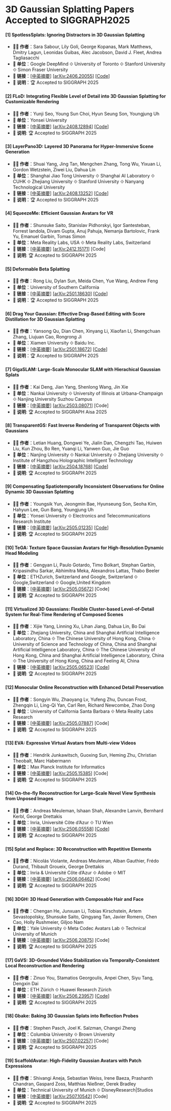 # 3D Gaussian Splatting Papers Accepted to SIGGRAPH2025


#### [1] SpotlessSplats: Ignoring Distractors in 3D Gaussian Splatting
- **🧑‍🔬 作者**：Sara Sabour, Lily Goli, George Kopanas, Mark Matthews, Dmitry Lagun, Leonidas Guibas, Alec Jacobson, David J. Fleet, Andrea Tagliasacchi
- **🏫 单位**：Google DeepMind ⟐ University of Toronto ⟐ Stanford University ⟐ Simon Fraser University
- **🔗 链接**：[[中英摘要](./abs/2406.20055.md)] [[arXiv:2406.20055](https://arxiv.org/abs/2406.20055)] [[Code](https://github.com/lilygoli/SpotLessSplats)]
- **📝 说明**：🏆 Accepted to SIGGRAPH 2025

#### [2] FLoD: Integrating Flexible Level of Detail into 3D Gaussian Splatting for Customizable Rendering
- **🧑‍🔬 作者**：Yunji Seo, Young Sun Choi, Hyun Seung Son, Youngjung Uh
- **🏫 单位**：Yonsei University
- **🔗 链接**：[[中英摘要](./abs/2408.12894.md)] [[arXiv:2408.12894](https://arxiv.org/abs/2408.12894)] [[Code](https://github.com/3DGS-FLoD/flod)]
- **📝 说明**: 🏆 Accepted to SIGGRAPH 2025

#### [3] LayerPano3D: Layered 3D Panorama for Hyper-Immersive Scene Generation
- **🧑‍🔬 作者**：Shuai Yang, Jing Tan, Mengchen Zhang, Tong Wu, Yixuan Li, Gordon Wetzstein, Ziwei Liu, Dahua Lin
- **🏫 单位**：Shanghai Jiao Tong University ⟐ Shanghai AI Laboratory ⟐ CUHK ⟐ Zhejiang University ⟐ Stanford University ⟐ Nanyang Technological University
- **🔗 链接**：[[中英摘要](./abs/2408.13252.md)] [[arXiv:2408.13252](https://arxiv.org/abs/2408.13252)] [[Code](https://github.com/3DTopia/LayerPano3D)]
- **📝 说明**：🏆 Accepted to SIGGRAPH 2025

#### [4] SqueezeMe: Efficient Gaussian Avatars for VR
- **🧑‍🔬 作者**：Shunsuke Saito, Stanislav Pidhorskyi, Igor Santesteban, Forrest Iandola, Divam Gupta, Anuj Pahuja, Nemanja Bartolovic, Frank Yu, Emanuel Garbin, Tomas Simon
- **🏫 单位**：Meta Reality Labs, USA ⟐ Meta Reality Labs, Switzerland
- **🔗 链接**：[[中英摘要](./abs/2412.15171.md)] [[arXiv:2412.15171](https://arxiv.org/abs/2412.15171)] [Code]
- **📝 说明**: 🏆 Accepted to SIGGRAPH 2025

#### [5] Deformable Beta Splatting
- **🧑‍🔬 作者**：Rong Liu, Dylan Sun, Meida Chen, Yue Wang, Andrew Feng
- **🏫 单位**：University of Southern California
- **🔗 链接**：[[中英摘要](./abs/2501.18630.md)] [[arXiv:2501.18630](https://arxiv.org/abs/2501.18630)] [[Code](https://github.com/RongLiu-Leo/beta-splatting)]
- **📝 说明**：🏆 Accepted to SIGGRAPH 2025

#### [6] Drag Your Gaussian: Effective Drag-Based Editing with Score Distillation for 3D Gaussian Splatting
- **🧑‍🔬 作者**：Yansong Qu, Dian Chen, Xinyang Li, Xiaofan Li, Shengchuan Zhang, Liujuan Cao, Rongrong Ji
- **🏫 单位**：Xiamen University ⟐ Baidu Inc.
- **🔗 链接**：[[中英摘要](./abs/2501.18672.md)] [[arXiv:2501.18672](https://arxiv.org/abs/2501.18672)] [[Code](https://github.com/Quyans/Drag-Your-Gaussian)]
- **📝 说明**：🏆 Accepted to SIGGRAPH 2025

#### [7] GigaSLAM: Large-Scale Monocular SLAM with Hierachical Gaussian Splats
- **🧑‍🔬 作者**：Kai Deng, Jian Yang, Shenlong Wang, Jin Xie
- **🏫 单位**：Nankai University ⟐ University of Illinois at Urbana-Champaign ⟐ Nanjing University Suzhou Campus
- **🔗 链接**：[[中英摘要](./abs/2503.08071.md)] [[arXiv:2503.08071](https://arxiv.org/abs/2503.08071)] [Code]
- **📝 说明**: 🏆 Accepted to SIGGRAPH Aisa 2025

#### [8] TransparentGS: Fast Inverse Rendering of Transparent Objects with Gaussians
- **🧑‍🔬 作者**：Letian Huang, Dongwei Ye, Jialin Dan, Chengzhi Tao, Huiwen Liu, Kun Zhou, Bo Ren, Yuanqi Li, Yanwen Guo, Jie Guo
- **🏫 单位**：Nanjing University ⟐ Nankai University ⟐ Zhejiang University ⟐ Institute of Hangzhou Holographic Intelligent Technology
- **🔗 链接**：[[中英摘要](../abs/2504.18768.md)] [[arXiv:2504.18768](https://arxiv.org/abs/2504.18768)] [[Code](https://github.com/LetianHuang/transparentgs)]
- **📝 说明**: 🏆 Accepted to SIGGRAPH 2025

#### [9] Compensating Spatiotemporally Inconsistent Observations for Online Dynamic 3D Gaussian Splatting
- **🧑‍🔬 作者**：Youngsik Yun, Jeongmin Bae, Hyunseung Son, Seoha Kim, Hahyun Lee, Gun Bang, Youngjung Uh
- **🏫 单位**：Yonsei University ⟐ Electronics and Telecommunications Research Institute
- **🔗 链接**：[[中英摘要](../abs/2505.01235.md)] [[arXiv:2505.01235](https://arxiv.org/abs/2505.01235)] [[Code](https://github.com/bbangsik13/OR2)]
- **📝 说明**: 🏆 Accepted to SIGGRAPH 2025

#### [10] TeGA: Texture Space Gaussian Avatars for High-Resolution Dynamic Head Modeling
- **🧑‍🔬 作者**：Gengyan Li, Paulo Gotardo, Timo Bolkart, Stephan Garbin, Kripasindhu Sarkar, Abhimitra Meka, Alexandros Lattas, Thabo Beeler
- **🏫 单位**：ETHZurich, Switzerland and Google, Switzerland ⟐ Google,Switzerland ⟐ Google,United Kingdom
- **🔗 链接**：[[中英摘要](../abs/2505.05672.md)] [[arXiv:2505.05672](https://arxiv.org/abs/2505.05672)] [Code]
- **📝 说明**: 🏆 Accepted to SIGGRAPH 2025

#### [11] Virtualized 3D Gaussians: Flexible Cluster-based Level-of-Detail System for Real-Time Rendering of Composed Scenes
- **🧑‍🔬 作者**：Xijie Yang, Linning Xu, Lihan Jiang, Dahua Lin, Bo Dai
- **🏫 单位**：Zhejiang University, China and Shanghai Artificial Intelligence Laboratory, China ⟐ The Chinese University of Hong Kong, China ⟐ University of Science and Technology of China, China and Shanghai Artificial Intelligence Laboratory, China ⟐ The Chinese University of Hong Kong, China and Shanghai Artificial Intelligence Laboratory, China ⟐ The University of Hong Kong, China and Feeling AI, China
- **🔗 链接**：[[中英摘要](../abs/2505.06523.md)] [[arXiv:2505.06523](https://arxiv.org/abs/2505.06523)] [[Code](https://github.com/city-super/V3DG)]
- **📝 说明**: 🏆 Accepted to SIGGRAPH 2025

#### [12] Monocular Online Reconstruction with Enhanced Detail Preservation
- **🧑‍🔬 作者**：Songyin Wu, Zhaoyang Lv, Yufeng Zhu, Duncan Frost, Zhengqin Li, Ling-Qi Yan, Carl Ren, Richard Newcombe, Zhao Dong
- **🏫 单位**：University of California Santa Barbara ⟐ Meta Reality Labs Research
- **🔗 链接**：[[中英摘要](./abs/2505.07887.md)] [[arXiv:2505.07887](https://arxiv.org/abs/2505.07887)] [Code]
- **📝 说明**: 🏆 Accepted to SIGGRAPH 2025

#### [13] EVA: Expressive Virtual Avatars from Multi-view Videos
- **🧑‍🔬 作者**：Hendrik Junkawitsch, Guoxing Sun, Heming Zhu, Christian Theobalt, Marc Habermann
- **🏫 单位**：Max Planck Institute for Informatics
- **🔗 链接**：[[中英摘要](./abs/2505.15385.md)] [[arXiv:2505.15385](https://arxiv.org/abs/2505.15385)] [Code]
- **📝 说明**: 🏆 Accepted to SIGGRAPH 2025

#### [14] On-the-fly Reconstruction for Large-Scale Novel View Synthesis from Unposed Images
- **🧑‍🔬 作者**：Andreas Meuleman, Ishaan Shah, Alexandre Lanvin, Bernhard Kerbl, George Drettakis
- **🏫 单位**：Inria, Université Côte d’Azur ⟐ TU Wien
- **🔗 链接**：[[中英摘要](./abs/2506.05558.md)] [[arXiv:2506.05558](https://arxiv.org/abs/2506.05558)] [[Code](https://github.com/graphdeco-inria/on-the-fly-nvs)]
- **📝 说明**: 🏆 Accepted to SIGGRAPH 2025

#### [15] Splat and Replace: 3D Reconstruction with Repetitive Elements
- **🧑‍🔬 作者**：Nicolás Violante, Andreas Meuleman, Alban Gauthier, Frédo Durand, Thibault Groueix, George Drettakis
- **🏫 单位**：Inria & Université Côte d’Azur ⟐ Adobe ⟐ MIT
- **🔗 链接**：[[中英摘要](./abs/2506.06462.md)] [[arXiv:2506.06462](https://arxiv.org/abs/2506.06462)] [Code]
- **📝 说明**: 🏆 Accepted to SIGGRAPH 2025

#### [16] 3DGH: 3D Head Generation with Composable Hair and Face
- **🧑‍🔬 作者**：Chengan He, Junxuan Li, Tobias Kirschstein, Artem Sevastopolsky, Shunsuke Saito, Qingyang Tan, Javier Romero, Chen Cao, Holly Rushmeier, Giljoo Nam
- **🏫 单位**：Yale University ⟐ Meta Codec Avatars Lab ⟐ Technical University of Munich
- **🔗 链接**：[[中英摘要](./abs/2506.20875.md)] [[arXiv:2506.20875](https://arxiv.org/abs/2506.20875)] [Code]
- **📝 说明**: 🏆 Accepted to SIGGRAPH 2025

#### [17] GaVS: 3D-Grounded Video Stabilization via Temporally-Consistent Local Reconstruction and Rendering
- **🧑‍🔬 作者**：Zinuo You, Stamatios Georgoulis, Anpei Chen, Siyu Tang, Dengxin Dai
- **🏫 单位**：ETH Zürich ⟐ Huawei Research Zürich
- **🔗 链接**：[[中英摘要](./abs/2506.23957.md)] [[arXiv:2506.23957](https://arxiv.org/abs/2506.23957)] [[Code](https://github.com/sinoyou/GaVS)]
- **📝 说明**: 🏆 Accepted to SIGGRAPH 2025

#### [18] Gbake: Baking 3D Gaussian Splats into Reflection Probes
- **🧑‍🔬 作者**：Stephen Pasch, Joel K. Salzman, Changxi Zheng
- **🏫 单位**：Columbia University ⟐ Brown University
- **🔗 链接**：[[中英摘要](./abs/2507.02257.md)] [[arXiv:2507.02257](https://arxiv.org/abs/2507.02257)] [Code]
- **📝 说明**: 🏆 Accepted to SIGGRAPH 2025

#### [19] ScaffoldAvatar: High-Fidelity Gaussian Avatars with Patch Expressions
- **🧑‍🔬 作者**：Shivangi Aneja, Sebastian Weiss, Irene Baeza, Prashanth Chandran, Gaspard Zoss, Matthias Nießner, Derek Bradley
- **🏫 单位**：Technical University of Munich ⟐ DisneyResearch|Studios
- **🔗 链接**：[[中英摘要](./abs/2507.10542.md)] [[arXiv:2507.10542](https://arxiv.org/abs/2507.10542)] [Code]
- **📝 说明**: 🏆 Accepted to SIGGRAPH 2025
